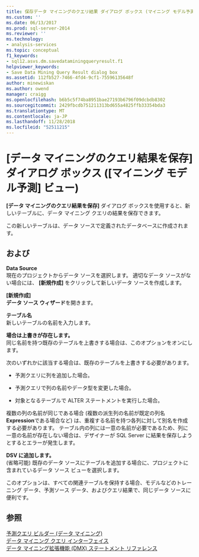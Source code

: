 ```yaml
---
title: 保存データ マイニングのクエリ結果 ダイアログ ボックス (マイニング モデル予測 ビュー) |Microsoft Docs
ms.custom: ''
ms.date: 06/13/2017
ms.prod: sql-server-2014
ms.reviewer: ''
ms.technology:
- analysis-services
ms.topic: conceptual
f1_keywords:
- sql12.asvs.dm.savedataminingqueryresult.f1
helpviewer_keywords:
- Save Data Mining Query Result dialog box
ms.assetid: 112fb527-7466-4fd4-9cf1-75596135648f
author: minewiskan
ms.author: owend
manager: craigg
ms.openlocfilehash: b6b5c5f74ba8951bae27193b6796f09dcbdb8302
ms.sourcegitcommit: 2429fbcdb751211313bd655a4825ffb33354bda3
ms.translationtype: MT
ms.contentlocale: ja-JP
ms.lasthandoff: 11/28/2018
ms.locfileid: "52511215"
---
```

# <a name="save-data-mining-query-result-dialog-box-mining-model-prediction-view"></a>[データ マイニングのクエリ結果を保存] ダイアログ ボックス ([マイニング モデル予測] ビュー)
  **[データ マイニングのクエリ結果を保存]** ダイアログ ボックスを使用すると、新しいテーブルに、データ マイニング クエリの結果を保存できます。  
  
 この新しいテーブルは、データ ソースで定義されたデータベースに作成されます。  
  
## <a name="options"></a>および  
 **Data Source**  
 現在のプロジェクトからデータ ソースを選択します。 適切なデータ ソースがない場合には、 **[新規作成]** をクリックして新しいデータ ソースを作成します。  
  
 **[新規作成]**  
 **データ ソース ウィザード**を開きます。  
  
 **テーブル名**  
 新しいテーブルの名前を入力します。  
  
 **場合は上書きが存在します。**  
 同じ名前を持つ既存のテーブルを上書きする場合は、このオプションをオンにします。  
  
 次のいずれかに該当する場合は、既存のテーブルを上書きする必要があります。  
  
-   予測クエリに列を追加した場合。  
  
-   予測クエリで列の名前やデータ型を変更した場合。  
  
-   対象となるテーブルで ALTER ステートメントを実行した場合。  
  
 複数の列の名前が同じである場合 (複数の派生列の名前が既定の列名 **Expression**である場合など) は、重複する名前を持つ各列に対して別名を作成する必要があります。 テーブル内の列には一意の名前が必要であるため、列に一意の名前が存在しない場合は、デザイナーが SQL Server に結果を保存しようとするとエラーが発生します。  
  
 **DSV に追加します。**  
 (省略可能) 既存のデータ ソースにテーブルを追加する場合に、プロジェクトに含まれているデータ ソース ビューを選択します。  
  
 このオプションは、すべての関連テーブルを保持する場合、モデルなどのトレーニング データ、予測ソース データ、およびクエリ結果で、同じデータ ソースに便利です。  
  
## <a name="see-also"></a>参照  
 [予測クエリ ビルダー &#40;データ マイニング&#41;](prediction-query-builder-data-mining.md)   
 [データ マイニング クエリ インターフェイス](data-mining/data-mining-query-tools.md)   
 [データ マイニング拡張機能 &#40;DMX&#41; ステートメント リファレンス](/sql/dmx/data-mining-extensions-dmx-statements)  
  
  
